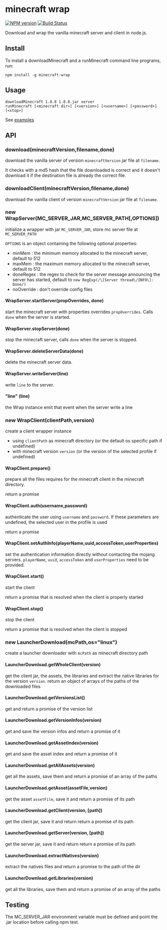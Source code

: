 # minecraft wrap

[![NPM version](https://img.shields.io/npm/v/minecraft-wrap.svg)](http://npmjs.com/package/minecraft-wrap)
[![Build Status](https://github.com/PrismarineJS/node-minecraft-wrap/workflows/CI/badge.svg)](https://github.com/PrismarineJS/node-minecraft-wrap/actions?query=workflow%3A%22CI%22)

Download and wrap the vanilla minecraft server and client in node.js.

## Install

To install a downloadMinecraft and a runMinecraft command line programs, run:

```
npm install -g minecraft-wrap
```


## Usage

```
downloadMinecraft 1.8.8 1.8.8.jar server
runMinecraft [<minecraft dir>] [<version>] [<username>] [<password>] [<stop>]
```

See [examples](examples)

## API

### download(minecraftVersion,filename,done)

download the vanilla server of version `minecraftVersion` jar file at `filename`.

It checks with a md5 hash that the file downloaded is correct and it
 doesn't download it if the destination file is already the correct file.
 
### downloadClient(minecraftVersion,filename,done)
 
download the vanilla client of version `minecraftVersion` jar file at `filename`.

### new WrapServer(MC_SERVER_JAR,MC_SERVER_PATH[,OPTIONS])

initialize a wrapper with jar `MC_SERVER_JAR`, store mc server file at `MC_SERVER_PATH`

`OPTIONS` is an object containing the following optional properties:

* minMem : the minimum memory allocated to the minecraft server, default to 512
* maxMem : the maximum memory allocated to the minecraft server, default to 512
* doneRegex : the regex to check for the server message announcing the server has started, default to `new RegExp(/\[Server thread\/INFO\]: Done/)`
* noOverride : don't override config files

#### WrapServer.startServer(propOverrides, done)

start the minecraft server with properties overrides `propOverrides`. Calls `done` when the server is started.

#### WrapServer.stopServer(done)

stop the minecraft server, calls `done` when the server is stopped.

#### WrapServer.deleteServerData(done)

delete the minecraft server data.

#### WrapServer.writeServer(line)

write `line` to the server.

#### "line" (line)

the Wrap instance emit that event when the server write a line

### new WrapClient(clientPath,version)

create a client wrapper instance

* using `clientPath` as minecraft directory (or the default os specific path if undefined)
* with minecraft version `version` (or the version of the selected profile if undefined)

#### WrapClient.prepare()

prepare all the files requires for the minecraft client in the minecraft directory.

return a promise

#### WrapClient.auth(username,password)

authenticate the user using `username` and `password`.
If these parameters are undefined, the selected user in the profile is used

return a promise

#### WrapClient.setAuthInfo(playerName,uuid,accessToken,userProperties)

set the authentication information directly without contacting the mojang servers.
`playerName`, `uuid`, `accessToken` and `userProperties` need to be provided.

#### WrapClient.start()

start the client

return a promise that is resolved when the client is properly started

#### WrapClient.stop()

stop the client

return a promise that is resolved when the client is stopped

### new LauncherDownload(mcPath,os="linux")

create a launcher downloader with `mcPath` as minecraft directory path

#### LauncherDownload.getWholeClient(version)

get the client jar, the assets, the libraries and extract the native libraries for the version `version`.
return an object of arrays of the paths of the downloaded files

#### LauncherDownload.getVersionsList()

get and return a promise of the version list

#### LauncherDownload.getVersionInfos(version)

get and save the version infos and return a promise of it

#### LauncherDownload.getAssetIndex(version)

get and save the asset index and return a promise of it

#### LauncherDownload.getAllAssets(version)

get all the assets, save them and return a promise of an array of the paths

#### LauncherDownload.getAsset(assetFile,version)

get the asset `assetFile`, save it and return a promise of its path

#### LauncherDownload.getClient(version, [path])

get the client jar, save it and return return a promise of its path

#### LauncherDownload.getServer(version, [path])

get the server jar, save it and return return a promise of its path

#### LauncherDownload.extractNatives(version)

extract the natives files and return a promise to the path of the dir

#### LauncherDownload.getLibraries(version)

get all the libraries, save them and return a promise of an array of the paths


## Testing

The MC_SERVER_JAR environment variable must be defined and point the .jar location before calling npm test.
